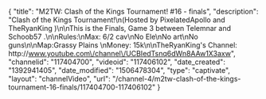 {
    "title": "M2TW: Clash of the Kings Tournament! #16 - finals",
    "description": "Clash of the Kings Tournament!\n(Hosted by PixelatedApollo and TheRyanKing )\n\nThis is the Finals, Game 3 between Telemnar and Schoob57 .\n\nRules:\nMax: 6\/2 cav\nNo Ele\nNo art\nNo guns\n\nMap:Grassy Plains \nMoney: 15k\n\nTheRyanKing's Channel: http:\/\/www.youtube.com\/channel\/UCBIedTsnq6dWn8AAw1X3axw",
    "channelid": "117404700",
    "videoid": "117406102",
    "date_created": "1392941405",
    "date_modified": "1506478304",
    "type": "captivate",
    "layout": "channelVideo",
    "url": "\/channel-4\/m2tw-clash-of-the-kings-tournament-16-finals\/117404700-117406102"
}